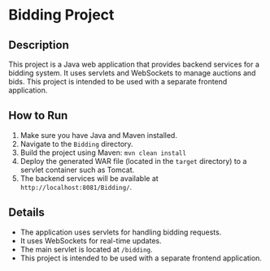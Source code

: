 # Bidding Project

## Description
This project is a Java web application that provides backend services for a bidding system. It uses servlets and WebSockets to manage auctions and bids. This project is intended to be used with a separate frontend application.

## How to Run
1.  Make sure you have Java and Maven installed.
2.  Navigate to the `Bidding` directory.
3.  Build the project using Maven: `mvn clean install`
4.  Deploy the generated WAR file (located in the `target` directory) to a servlet container such as Tomcat.
5.  The backend services will be available at `http://localhost:8081/Bidding/`.

## Details
-   The application uses servlets for handling bidding requests.
-   It uses WebSockets for real-time updates.
-   The main servlet is located at `/bidding`.
-   This project is intended to be used with a separate frontend application.
